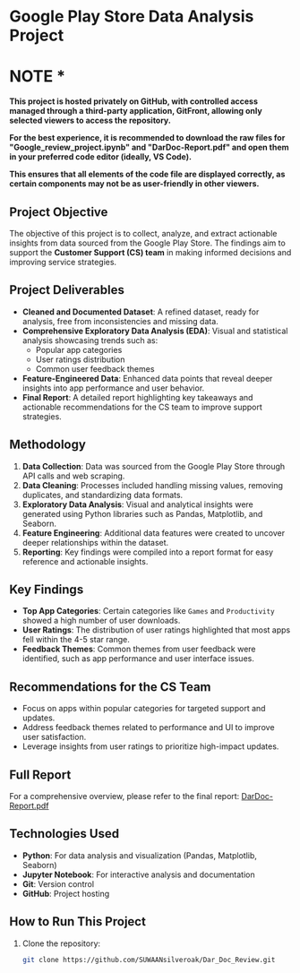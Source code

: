 # Google Play Store Data Analysis Project

# **NOTE** *

**This project is hosted privately on GitHub, with controlled access managed through a third-party application, GitFront, allowing only selected viewers to access the repository.** 

**For the best experience, it is recommended to download the raw files for "Google_review_project.ipynb" and "DarDoc-Report.pdf" and open them in your preferred code editor (ideally, VS Code).** 

**This ensures that all elements of the code file are displayed correctly, as certain components may not be as user-friendly in other viewers.**

## Project Objective
The objective of this project is to collect, analyze, and extract actionable insights from data sourced from the Google Play Store. The findings aim to support the **Customer Support (CS) team** in making informed decisions and improving service strategies.

## Project Deliverables
- **Cleaned and Documented Dataset**: A refined dataset, ready for analysis, free from inconsistencies and missing data.
- **Comprehensive Exploratory Data Analysis (EDA)**: Visual and statistical analysis showcasing trends such as:
  - Popular app categories
  - User ratings distribution
  - Common user feedback themes
- **Feature-Engineered Data**: Enhanced data points that reveal deeper insights into app performance and user behavior.
- **Final Report**: A detailed report highlighting key takeaways and actionable recommendations for the CS team to improve support strategies.

## Methodology
1. **Data Collection**: Data was sourced from the Google Play Store through API calls and web scraping.
2. **Data Cleaning**: Processes included handling missing values, removing duplicates, and standardizing data formats.
3. **Exploratory Data Analysis**: Visual and analytical insights were generated using Python libraries such as Pandas, Matplotlib, and Seaborn.
4. **Feature Engineering**: Additional data features were created to uncover deeper relationships within the dataset.
5. **Reporting**: Key findings were compiled into a report format for easy reference and actionable insights.

## Key Findings
- **Top App Categories**: Certain categories like `Games` and `Productivity` showed a high number of user downloads.
- **User Ratings**: The distribution of user ratings highlighted that most apps fell within the 4-5 star range.
- **Feedback Themes**: Common themes from user feedback were identified, such as app performance and user interface issues.

## Recommendations for the CS Team
- Focus on apps within popular categories for targeted support and updates.
- Address feedback themes related to performance and UI to improve user satisfaction.
- Leverage insights from user ratings to prioritize high-impact updates.

## Full Report
For a comprehensive overview, please refer to the final report:
[DarDoc-Report.pdf](https://github.com/SUWAANsilveroak/Dar_Doc_Review/blob/master/DarDoc-Report.pdf)

## Technologies Used
- **Python**: For data analysis and visualization (Pandas, Matplotlib, Seaborn)
- **Jupyter Notebook**: For interactive analysis and documentation
- **Git**: Version control
- **GitHub**: Project hosting

## How to Run This Project
1. Clone the repository:
   ```bash
   git clone https://github.com/SUWAANsilveroak/Dar_Doc_Review.git
